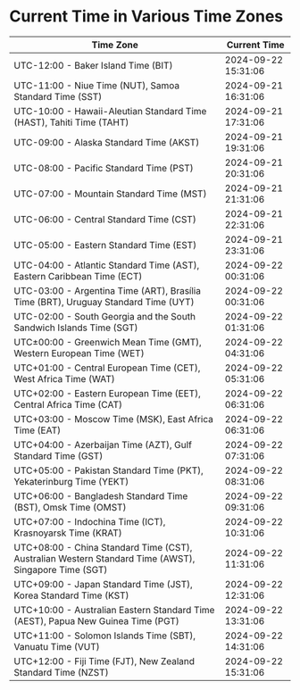 # Current Time in Various Time Zones

| Time Zone | Current Time |
|-----------|--------------|
| UTC-12:00 - Baker Island Time (BIT) | 2024-09-22 15:31:06 |
| UTC-11:00 - Niue Time (NUT), Samoa Standard Time (SST) | 2024-09-21 16:31:06 |
| UTC-10:00 - Hawaii-Aleutian Standard Time (HAST), Tahiti Time (TAHT) | 2024-09-21 17:31:06 |
| UTC-09:00 - Alaska Standard Time (AKST) | 2024-09-21 19:31:06 |
| UTC-08:00 - Pacific Standard Time (PST) | 2024-09-21 20:31:06 |
| UTC-07:00 - Mountain Standard Time (MST) | 2024-09-21 21:31:06 |
| UTC-06:00 - Central Standard Time (CST) | 2024-09-21 22:31:06 |
| UTC-05:00 - Eastern Standard Time (EST) | 2024-09-21 23:31:06 |
| UTC-04:00 - Atlantic Standard Time (AST), Eastern Caribbean Time (ECT) | 2024-09-22 00:31:06 |
| UTC-03:00 - Argentina Time (ART), Brasília Time (BRT), Uruguay Standard Time (UYT) | 2024-09-22 00:31:06 |
| UTC-02:00 - South Georgia and the South Sandwich Islands Time (SGT) | 2024-09-22 01:31:06 |
| UTC±00:00 - Greenwich Mean Time (GMT), Western European Time (WET) | 2024-09-22 04:31:06 |
| UTC+01:00 - Central European Time (CET), West Africa Time (WAT) | 2024-09-22 05:31:06 |
| UTC+02:00 - Eastern European Time (EET), Central Africa Time (CAT) | 2024-09-22 06:31:06 |
| UTC+03:00 - Moscow Time (MSK), East Africa Time (EAT) | 2024-09-22 06:31:06 |
| UTC+04:00 - Azerbaijan Time (AZT), Gulf Standard Time (GST) | 2024-09-22 07:31:06 |
| UTC+05:00 - Pakistan Standard Time (PKT), Yekaterinburg Time (YEKT) | 2024-09-22 08:31:06 |
| UTC+06:00 - Bangladesh Standard Time (BST), Omsk Time (OMST) | 2024-09-22 09:31:06 |
| UTC+07:00 - Indochina Time (ICT), Krasnoyarsk Time (KRAT) | 2024-09-22 10:31:06 |
| UTC+08:00 - China Standard Time (CST), Australian Western Standard Time (AWST), Singapore Time (SGT) | 2024-09-22 11:31:06 |
| UTC+09:00 - Japan Standard Time (JST), Korea Standard Time (KST) | 2024-09-22 12:31:06 |
| UTC+10:00 - Australian Eastern Standard Time (AEST), Papua New Guinea Time (PGT) | 2024-09-22 13:31:06 |
| UTC+11:00 - Solomon Islands Time (SBT), Vanuatu Time (VUT) | 2024-09-22 14:31:06 |
| UTC+12:00 - Fiji Time (FJT), New Zealand Standard Time (NZST) | 2024-09-22 15:31:06 |
